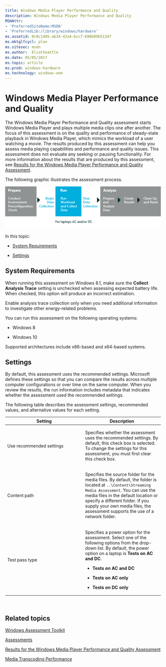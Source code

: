 ```yaml
---
title: Windows Media Player Performance and Quality
description: Windows Media Player Performance and Quality
MSHAttr:
- 'PreferredSiteName:MSDN'
- 'PreferredLib:/library/windows/hardware'
ms.assetid: 0c0c1485-ab34-42a4-bcc7-690b09b51347
ms.mktglfcycl: plan
ms.sitesec: msdn
ms.author:  EliotSeattle
ms.date: 05/05/2017
ms.topic: article
ms.prod: windows-hardware
ms.technology: windows-oem
---
```


# Windows Media Player Performance and Quality


The Windows Media Player Performance and Quality assessment starts Windows Media Player and plays multiple media clips one after another. The focus of this assessment is on the quality and performance of steady-state playback in Windows Media Player, which mimics the workload of a user watching a movie. The results produced by this assessment can help you assess media playing capabilities and performance and quality issues. This assessment does not evaluate any seeking or pausing functionality. For more information about the results that are produced by this assessment, see [Results for the Windows Media Player Performance and Quality Assessment](results-for-the-windows-media-player-performance-and-quality-assessment.md).

The following graphic illustrates the assessment process.

![workflow graphic for windows media player p & q](images/dep-win8-8-techref-wmpassessmentflow.jpg)

In this topic:

-   [System Requirements](#bkmk-systemrequirements)

-   [Settings](#assesssettings)

## <a href="" id="bkmk-systemrequirements"></a>System Requirements


When running this assessment on Windows 8.1, make sure the **Collect Analysis Trace** setting is unchecked when assessing expected battery life. When checked, this option will produce an incorrect estimation.

Enable analysis trace collection only when you need additional information to investigate other energy-related problems.

You can run this assessment on the following operating systems:

-   Windows 8

-   Windows 10

Supported architectures include x86-based and x64-based systems.

## <a href="" id="assesssettings"></a>Settings


By default, this assessment uses the recommended settings. Microsoft defines these settings so that you can compare the results across multiple computer configurations or over time on the same computer. When you review the results, the run information includes metadata that indicates whether the assessment used the recommended settings.

The following table describes the assessment settings, recommended values, and alternative values for each setting.

<table>
<colgroup>
<col width="50%" />
<col width="50%" />
</colgroup>
<thead>
<tr class="header">
<th>Setting</th>
<th>Description</th>
</tr>
</thead>
<tbody>
<tr class="odd">
<td><p>Use recommended settings</p></td>
<td><p>Specifies whether the assessment uses the recommended settings. By default, this check box is selected. To change the settings for this assessment, you must first clear this check box.</p></td>
</tr>
<tr class="even">
<td><p>Content path</p></td>
<td><p>Specifies the source folder for the media files. By default, the folder is located at <code>..\Content\Streaming Media Assessment</code>. You can use the media files in the default location or specify a different folder. If you supply your own media files, the assessment supports the use of a network folder.</p></td>
</tr>
<tr class="odd">
<td><p>Test pass type</p></td>
<td><p>Specifies a power option for the assessment. Select one of the following options from the drop-down list. By default, the power option on a laptop is <strong>Tests on AC and DC</strong>.</p>
<ul>
<li><p><strong>Tests on AC and DC</strong></p></li>
<li><p><strong>Tests on AC only</strong></p></li>
<li><p><strong>Tests on DC only</strong></p></li>
</ul></td>
</tr>
</tbody>
</table>

 

## Related topics


[Windows Assessment Toolkit](windows-assessment-toolkit-technical-reference.md)

[Assessments](assessments.md)

[Results for the Windows Media Player Performance and Quality Assessment](results-for-the-windows-media-player-performance-and-quality-assessment.md)

[Media Transcoding Performance](media-transcoding-performance.md)

 

 








